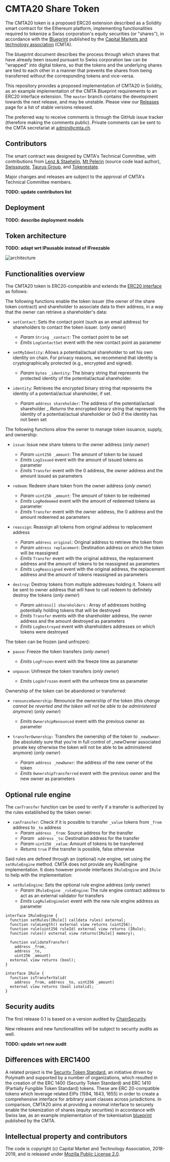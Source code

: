 # CMTA20 Share Token

The CMTA20 token is a proposed ERC20 extension described as a Solidity smart contract for the Ethereum platform, implementing functionalities required to tokenize a Swiss corporation's equity securities (or "shares"), in accordance with the [Blueprint]( https://www.cmta.ch/content/52/cmta-blueprint-for-the-tokenization-of-shares-of-swiss-corporations.pdf) published by the [Capital Markets and technology association](http://www.cmta.ch/) (CMTA).

The blueprint document describes the process through which shares that have already been issued pursuant to Swiss corporation law can be "wrapped" into digital tokens, so that the tokens and the underlying shares are tied to each other in a manner that prevents the shares from being transferred without the corresponding tokens and vice-versa.

This repository provides a proposed implementation of CMTA20 in Solidity, as an example implementation of the CMTA Blueprint requirements to an ERC20 interface extension. 
The `master` branch contains the development towards the next release,
and may be unstable. 
Please view our [Releases](https://github.com/CMTA/CMTA20/releases) page
for a list of stable versions released.

The preferred way to receive comments is through the GitHub issue
tracker (therefore making the comments public).
Private comments can be
sent to the CMTA secretariat at [admin@cmta.ch](mail:admin@cmta.ch).


## Contributors

The smart contract was designed by CMTA's Technical Committee, with contributions from [Lenz & Staehelin](https://www.lenzstaehelin.com/), [Mt Pelerin](https://www.mtpelerin.com/) (source code lead author), [Swissquote](https://swissquote.com/), [Taurus Group](https://taurusgroup.ch/), and [Tokenestate](https://tokenestate.io/).

Major changes and releases are subject to the approval of CMTA's Technical Committee members.

**TODO: update contributors list**


## Deployment

**TODO: describe deployment models**

## Token architecture

**TODO: adapt wrt IPausable instead of IFreezable**


![architecture](./images/architecture.png "Token architecture")

## Functionalities overview

The CMTA20 token is ERC20-compatible and extends the [ERC20
interface](https://eips.ethereum.org/EIPS/eip-20) as follows:

The following functions enable the token issuer (the owner of the share token contract) and shareholder to associate data to their address, in a way that the owner can retrieve a shareholder's data:

- `setContact`: Sets the contact point (such as an email address) for shareholders to contact the token issuer. (*only owner*)
  - *Param* `String _contact`: The contact point to be set
  - *Emits* `LogContactSet` event with the new contact point as parameter

- `setMyIdentity`: Allows a potential/actual shareholder to set his own identity on chain. For privacy reasons, we recommend that identity is cryptographically protected (e.g., encrypted and signed).
  - *Param* `bytes _identity`: The binary string that represents the protected identity of the potential/actual shareholder.

- `identity`: Retrieves the encrypted binary string that represents the identity of a potential/actual shareholder, if set.
  - *Param* `address shareholder`: The address of the potential/actual shareholder
  _ *Returns* the encrypted binary string that represents the identity of a potential/actual shareholder or 0x0 if the identity has not been set

The following functions allow the owner to manage token issuance,
supply, and ownership:

- `issue`: Issue new share tokens to the owner address (*only owner*)
  - *Param* `uint256 _amount`: The amount of token to be issued
  - *Emits* `LogIssued` event with the amount of issued tokens as parameter
  - *Emits* `Transfer` event with the 0 address, the owner address and the amount issued as parameters

- `redeem`: Redeem share token from the owner address (*only owner*)
  - *Param* `uint256 _amount`: The amount of token to be redeemed
  - *Emits* `LogRedeemed` event with the amount of redeemed tokens as parameter
  - *Emits* `Transfer` event with the owner address, the 0 address and the amount redeemed as parameters

- `reassign`: Reassign all tokens from original address to replacement address
  - *Param* `address original`: Original address to retrieve the token from
  - *Param* `address replacement`: Destination address on which the token will be reassigned
  - *Emits* `Transfer` event with the original address, the replacement address and the amount of tokens to be reassigned as parameters
  - *Emits* `LogReassigned` event with the original address, the replacement address and the amount of tokens reassigned as parameters

- `destroy`: Destroy tokens from multiple addresses holding it. Tokens will be sent to owner address that will have to call redeem to definitely destroy the tokens (*only owner*)
  - *Param* `address[] shareholders` : Array of addresses holding potentially holding tokens that will be destroyed
  - *Emits* `Transfer` events with the shareholder address, the owner address and the amount destroyed as parameters
  - *Emits* `LogDestroyed` event with shareholders addresses on which tokens were destroyed

The token can be frozen (and unfrozen):

- `pause`: Freeze the token transfers (*only owner*)
  - *Emits* `LogFrozen` event with the freeze time as parameter

- `unpause`: Unfreeze the token transfers (*only owner*)
  - *Emits* `LogUnfrozen` event with the unfreeze time as parameter

Ownership of the token can be abandoned or transferred:
  
- `renounceOwnership`: Renounce the ownership of the token (*this change cannot be reverted and the token will not be able to be administered anymore*) (*only owner*)
  - *Emits* `OwnershipRenounced` event with the previous owner as parameter

- `transferOwnership:` Transfers the ownership of the token to `_newOwner`. (be absolutely sure that you're in full control of _newOwner associated private key otherwise the token will not be able to be administered anymore) (*only owner*)
  - *Param* `address _newOwner`: the address of the new owner of the token
  - *Emits* `OwnershipTransferred` event with the previous owner and the new owner as parameters


## Optional rule engine

The `canTransfer` function can be used to verify if a transfer is authorized by the rules established by the token owner:

- `canTransfer`: Check if it is possible to transfer `_value` tokens from `_from` address to `_to` address
  - *Param* `address _from`: Source address for the transfer
  - *Param* ` address _to`: Destination address for the transfer
  - *Param* `uint256 _value`: Amount of tokens to be transferred
  - *Returns* `true` if the transfer is possible, false otherwise

Said rules are defined through an (optional) rule engine, set using the `setRuleEngine` method. CMTA does not provide any RuleEngine implementation. It does however provide interfaces `IRuleEngine` and `IRule` to help with the implementation:

- `setRuleEngine`: Sets the optional rule engine address (*only owner*)
  - *Param* `IRuleEngine _ruleEngine`: The rule engine contract address to act as an external validator for transfers
  - *Emits* `LogRuleEngineSet` event with the new rule engine address as parameter

```
interface IRuleEngine {
  function setRules(IRule[] calldata rules) external;
  function ruleLength() external view returns (uint256);
  function rule(uint256 ruleId) external view returns (IRule);
  function rules() external view returns(IRule[] memory);

  function validateTransfer(
    address _from, 
    address _to, 
    uint256 _amount)
  external view returns (bool);
}
```

```
interface IRule {
  function isTransferValid(
    address _from, address _to, uint256 _amount)
  external view returns (bool isValid);
}
```

## Security audits

The first release 0.1 is based on a version audited by
[ChainSecurity](https://chainsecurity.com/).

New releases and new functionalities will be subject to security audits
as well.

**TODO: update wrt new audit**

## Differences with ERC1400

A related project is the [Security Token Standard](https://thesecuritytokenstandard.org/), an initiative driven by Polymath and supported by a number of organizations, which resulted in the creation of the ERC 1400 (Security Token Standard) and ERC 1410 (Partially Fungible Token Standard) tokens. These are ERC 20-compatible tokens which leverage related EIPs (1594, 1643, 1655) in order to create a comprehensive interface for arbitrary asset classes across jurisdictions. In comparison, CMTA20 aims at providing a minimal interface to securely enable the tokenization of shares (equity securities) in accordance with Swiss law, as an example implementation of the tokenisation [blueprint](https://www.cmta.ch/content/52/cmta-blueprint-for-the-tokenization-of-shares-of-swiss-corporations.pdf) published by the CMTA.


## Intellectual property and contributors

The code is copyright (c) Capital Market and Technology Association, 2018-2019, and is released under [Mozilla Public License 2.0](./LICENSE.md).

